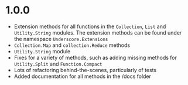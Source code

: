 # 1.0.0

- Extension methods for all functions in the `Collection`, `List` and `Utility.String` modules. The extension methods can be found under the namespace `Underscore.Extensions`
- `Collection.Map` and `collection.Reduce` methods
- `Utility.String` module
- Fixes for a variety of methods, such as adding missing methods for `Utility.Split` and `Function.Compact`
- Lots of refactoring behind-the-scenes, particularly of tests
- Added documentation for all methods in the /docs folder
